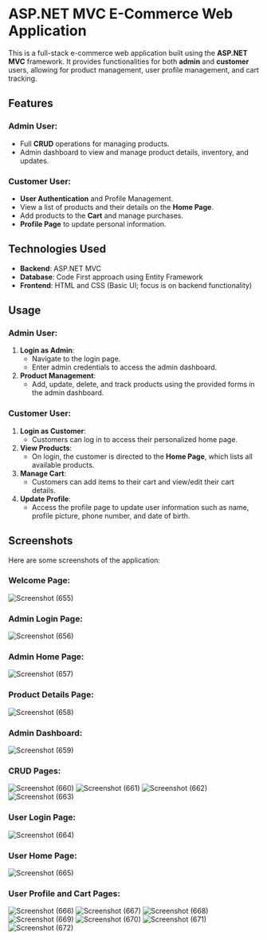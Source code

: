 # ASP.NET MVC E-Commerce Web Application

This is a full-stack e-commerce web application built using the **ASP.NET MVC** framework. It provides functionalities for both **admin** and **customer** users, allowing for product management, user profile management, and cart tracking.

## Features

### Admin User:
- Full **CRUD** operations for managing products.
- Admin dashboard to view and manage product details, inventory, and updates.

### Customer User:
- **User Authentication** and Profile Management.
- View a list of products and their details on the **Home Page**.
- Add products to the **Cart** and manage purchases.
- **Profile Page** to update personal information.
  
## Technologies Used
- **Backend**: ASP.NET MVC
- **Database**: Code First approach using Entity Framework
- **Frontend**: HTML and CSS (Basic UI; focus is on backend functionality)


## Usage

### Admin User:
1. **Login as Admin**:
   - Navigate to the login page.
   - Enter admin credentials to access the admin dashboard.
2. **Product Management**:
   - Add, update, delete, and track products using the provided forms in the admin dashboard.

### Customer User:
1. **Login as Customer**:
   - Customers can log in to access their personalized home page.
2. **View Products**:
   - On login, the customer is directed to the **Home Page**, which lists all available products.
3. **Manage Cart**:
   - Customers can add items to their cart and view/edit their cart details.
4. **Update Profile**:
   - Access the profile page to update user information such as name, profile picture, phone number, and date of birth.

## Screenshots
Here are some screenshots of the application:

### Welcome Page:
![Screenshot (655)](https://github.com/user-attachments/assets/cbf29a6a-a1b9-4a0c-a92b-92c803491dda)

### Admin Login Page:
![Screenshot (656)](https://github.com/user-attachments/assets/d17b80ad-5e4a-43b3-a342-1d87276b86d6)

### Admin Home Page:
![Screenshot (657)](https://github.com/user-attachments/assets/4a81f2bf-b48b-4cae-aae8-0bf80dfca06e)

### Product Details Page:
![Screenshot (658)](https://github.com/user-attachments/assets/a5a194bb-3d70-45c6-bbee-ba407add7171)

### Admin Dashboard:
![Screenshot (659)](https://github.com/user-attachments/assets/e7bb4d91-3264-4748-98ea-396f5756e08d)

### CRUD Pages:
![Screenshot (660)](https://github.com/user-attachments/assets/0b9aafb9-53d4-4358-8747-f8a553bf7f37)
![Screenshot (661)](https://github.com/user-attachments/assets/c9ae7296-5fe7-4e0b-ac5f-33a6e00ae043)
![Screenshot (662)](https://github.com/user-attachments/assets/891cf688-712f-4a52-8aba-d33e6e648688)
![Screenshot (663)](https://github.com/user-attachments/assets/2230f85c-63f0-4124-ba2d-9b2f4ff1ebca)

### User Login Page:
![Screenshot (664)](https://github.com/user-attachments/assets/cc3f51ae-4cf5-42dc-ae14-3975d152be8c)

### User Home Page:
![Screenshot (665)](https://github.com/user-attachments/assets/be9f898c-cfc5-4a15-9b38-d47c2febaddb)

### User Profile and Cart Pages:
![Screenshot (666)](https://github.com/user-attachments/assets/4102f21a-9add-4161-b0d0-38f021fa242d)
![Screenshot (667)](https://github.com/user-attachments/assets/0e25ca5e-6dda-4d06-a3b0-6c27926984f9)
![Screenshot (668)](https://github.com/user-attachments/assets/aa3079dc-1d45-4b2e-9f27-649ed5e7e1aa)
![Screenshot (669)](https://github.com/user-attachments/assets/087aaea5-5614-4c60-88e2-97e2a7639fb2)
![Screenshot (670)](https://github.com/user-attachments/assets/c7d2678d-0dee-4873-8085-e42abfafda90)
![Screenshot (671)](https://github.com/user-attachments/assets/cece599a-0e23-483c-864a-73a014ca4dda)
![Screenshot (672)](https://github.com/user-attachments/assets/37924c57-9db3-4af5-a706-46b8143e67f2)
